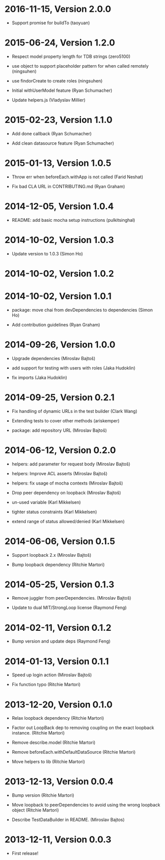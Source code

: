 2016-11-15, Version 2.0.0
=========================

 * Support promise for buildTo (taoyuan) 

2015-06-24, Version 1.2.0
=========================

 * Respect model property length for TDB strings (zero5100)

 * use object to support placeholder pattern for when called remotely (ningsuhen)

 * use findorCreate to create roles (ningsuhen)

 * Initial withUserModel feature (Ryan Schumacher)

 * Update helpers.js (Vladyslav Millier)


2015-02-23, Version 1.1.0
=========================

 * Add done callback (Ryan Schumacher)

 * Add clean datasource feature (Ryan Schumacher)


2015-01-13, Version 1.0.5
=========================

 * Throw err when beforeEach.withApp is not called (Farid Neshat)

 * Fix bad CLA URL in CONTRIBUTING.md (Ryan Graham)


2014-12-05, Version 1.0.4
=========================

 * README: add basic mocha setup instructions (pulkitsinghal)


2014-10-02, Version 1.0.3
=========================

 * Update version to 1.0.3 (Simon Ho)


2014-10-02, Version 1.0.2
=========================



2014-10-02, Version 1.0.1
=========================

 * package: move chai from devDependencies to dependencies (Simon Ho)

 * Add contribution guidelines (Ryan Graham)


2014-09-26, Version 1.0.0
=========================

 * Upgrade dependencies (Miroslav Bajtoš)

 * add support for testing with users with roles (Jaka Hudoklin)

 * fix imports (Jaka Hudoklin)


2014-09-25, Version 0.2.1
=========================

 * Fix handling of dynamic URLs in the test builder (Clark Wang)

 * Extending tests to cover other methods (ariskemper)

 * package: add repository URL (Miroslav Bajtoš)


2014-06-12, Version 0.2.0
=========================

 * helpers: add parameter for request body (Miroslav Bajtoš)

 * helpers: Improve ACL asserts (Miroslav Bajtoš)

 * helpers: fix usage of mocha contexts (Miroslav Bajtoš)

 * Drop peer dependency on loopback (Miroslav Bajtoš)

 * un-used variable (Karl Mikkelsen)

 * tighter status constraints (Karl Mikkelsen)

 * extend range of status allowed/denied (Karl Mikkelsen)


2014-06-06, Version 0.1.5
=========================

 * Support loopback 2.x (Miroslav Bajtoš)

 * Bump loopback dependency (Ritchie Martori)


2014-05-25, Version 0.1.3
=========================

 * Remove juggler from peerDependencies. (Miroslav Bajtoš)

 * Update to dual MIT/StrongLoop license (Raymond Feng)


2014-02-11, Version 0.1.2
=========================

 * Bump version and update deps (Raymond Feng)


2014-01-13, Version 0.1.1
=========================

 * Speed up login action (Miroslav Bajtoš)

 * Fix function typo (Ritchie Martori)


2013-12-20, Version 0.1.0
=========================

 * Relax loopback dependency (Ritchie Martori)

 * Factor out LoopBack dep to removing coupling on the exact loopback instance. (Ritchie Martori)

 * Remove describe.model (Ritchie Martori)

 * Remove beforeEach.withDefaultDataSource (Ritchie Martori)

 * Move helpers to lib (Ritchie Martori)


2013-12-13, Version 0.0.4
=========================

 * Bump version (Ritchie Martori)

 * Move loopback to peerDependencies to avoid using the wrong loopback object (Ritchie Martori)

 * Describe TestDataBuilder in README. (Miroslav Bajtos)


2013-12-11, Version 0.0.3
=========================

 * First release!
